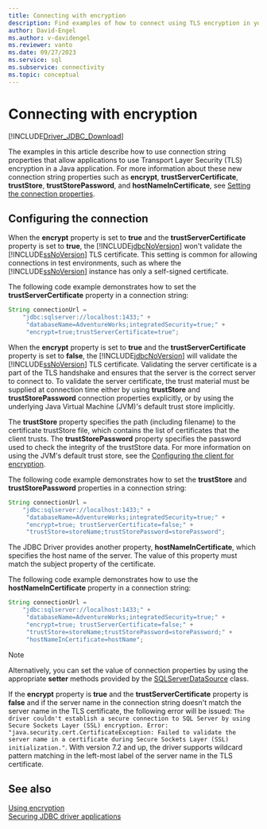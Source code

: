 ```yaml
---
title: Connecting with encryption
description: Find examples of how to connect using TLS encryption in your Java application by using the JDBC driver for SQL Server.
author: David-Engel
ms.author: v-davidengel
ms.reviewer: vanto
ms.date: 09/27/2023
ms.service: sql
ms.subservice: connectivity
ms.topic: conceptual
---
```

# Connecting with encryption

[!INCLUDE[Driver_JDBC_Download](../../includes/driver_jdbc_download.md)]

The examples in this article describe how to use connection string properties that allow applications to use Transport Layer Security (TLS) encryption in a Java application. For more information about these new connection string properties such as **encrypt**, **trustServerCertificate**, **trustStore**, **trustStorePassword**, and **hostNameInCertificate**, see [Setting the connection properties](setting-the-connection-properties.md).

## Configuring the connection

When the **encrypt** property is set to **true** and the **trustServerCertificate** property is set to **true**, the [!INCLUDE[jdbcNoVersion](../../includes/jdbcnoversion_md.md)] won't validate the [!INCLUDE[ssNoVersion](../../includes/ssnoversion-md.md)] TLS certificate. This setting is common for allowing connections in test environments, such as where the [!INCLUDE[ssNoVersion](../../includes/ssnoversion-md.md)] instance has only a self-signed certificate.

The following code example demonstrates how to set the **trustServerCertificate** property in a connection string:

```java
String connectionUrl =
    "jdbc:sqlserver://localhost:1433;" +
     "databaseName=AdventureWorks;integratedSecurity=true;" +
     "encrypt=true;trustServerCertificate=true";
```

When the **encrypt** property is set to **true** and the **trustServerCertificate** property is set to **false**, the [!INCLUDE[jdbcNoVersion](../../includes/jdbcnoversion_md.md)] will validate the [!INCLUDE[ssNoVersion](../../includes/ssnoversion-md.md)] TLS certificate. Validating the server certificate is a part of the TLS handshake and ensures that the server is the correct server to connect to. To validate the server certificate, the trust material must be supplied at connection time either by using **trustStore** and **trustStorePassword** connection properties explicitly, or by using the underlying Java Virtual Machine (JVM)'s default trust store implicitly.

The **trustStore** property specifies the path (including filename) to the certificate trustStore file, which contains the list of certificates that the client trusts. The **trustStorePassword** property specifies the password used to check the integrity of the trustStore data. For more information on using the JVM's default trust store, see the [Configuring the client for encryption](configuring-the-client-for-ssl-encryption.md).

The following code example demonstrates how to set the **trustStore** and **trustStorePassword** properties in a connection string:

```java
String connectionUrl =
    "jdbc:sqlserver://localhost:1433;" +
     "databaseName=AdventureWorks;integratedSecurity=true;" +
     "encrypt=true; trustServerCertificate=false;" +
     "trustStore=storeName;trustStorePassword=storePassword";
```

The JDBC Driver provides another property, **hostNameInCertificate**, which specifies the host name of the server. The value of this property must match the subject property of the certificate.

The following code example demonstrates how to use the **hostNameInCertificate** property in a connection string:

```java
String connectionUrl =
    "jdbc:sqlserver://localhost:1433;" +
     "databaseName=AdventureWorks;integratedSecurity=true;" +
     "encrypt=true; trustServerCertificate=false;" +
     "trustStore=storeName;trustStorePassword=storePassword;" +
     "hostNameInCertificate=hostName";
```

> [!NOTE]
> Alternatively, you can set the value of connection properties by using the appropriate **setter** methods provided by the [SQLServerDataSource](reference/sqlserverdatasource-class.md) class.

If the **encrypt** property is **true** and the **trustServerCertificate** property is **false** and if the server name in the connection string doesn't match the server name in the TLS certificate, the following error will be issued: `The driver couldn't establish a secure connection to SQL Server by using Secure Sockets Layer (SSL) encryption. Error: "java.security.cert.CertificateException: Failed to validate the server name in a certificate during Secure Sockets Layer (SSL) initialization."`. With version 7.2 and up, the driver supports wildcard pattern matching in the left-most label of the server name in the TLS certificate.

## See also

[Using encryption](using-ssl-encryption.md)  
[Securing JDBC driver applications](securing-jdbc-driver-applications.md)  
